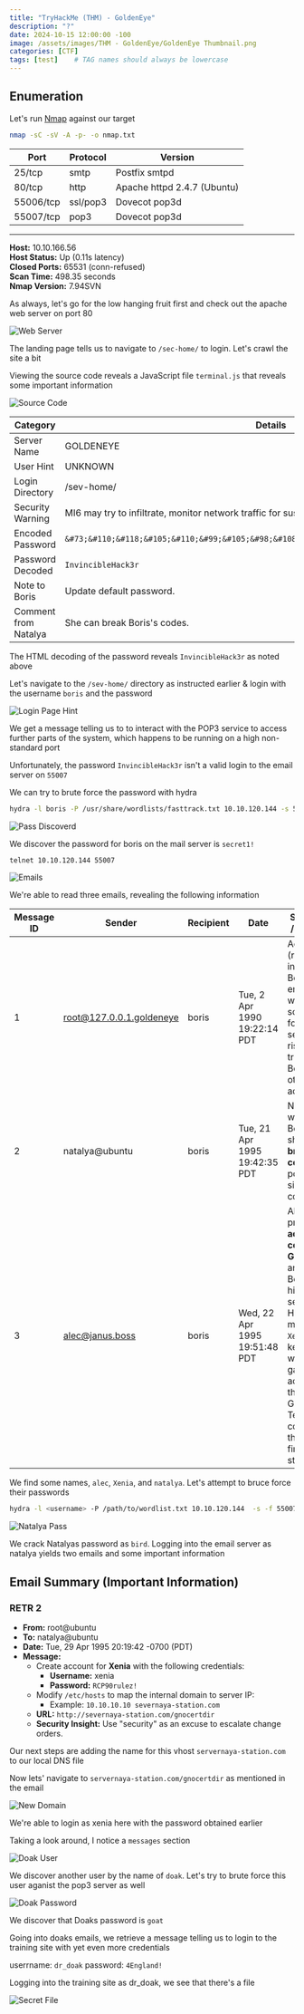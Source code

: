 ```yaml
---
title: "TryHackMe (THM) - GoldenEye"
description: "?"
date: 2024-10-15 12:00:00 -100
image: /assets/images/THM - GoldenEye/GoldenEye Thumbnail.png
categories: [CTF]
tags: [test]    # TAG names should always be lowercase
---
```


## Enumeration

Let's run [Nmap](https://nmap.org/book/toc.html) against our target

```bash
nmap -sC -sV -A -p- -o nmap.txt
```

| **Port**  | **Protocol** | **Version**                    |
|-----------|--------------|---------------------------------|
| 25/tcp    | smtp         | Postfix smtpd                  |
| 80/tcp    | http         | Apache httpd 2.4.7 (Ubuntu)    |
| 55006/tcp | ssl/pop3     | Dovecot pop3d                  |
| 55007/tcp | pop3         | Dovecot pop3d                  |

---
**Host:** 10.10.166.56  
**Host Status:** Up (0.11s latency)  
**Closed Ports:** 65531 (conn-refused)  
**Scan Time:** 498.35 seconds  
**Nmap Version:** 7.94SVN  

As always, let's go for the low hanging fruit first and check out the apache web server on port 80

![Web Server](/assets/images/THM%20-%20GoldenEye/Web%20Server.png)

The landing page tells us to navigate to `/sec-home/` to login. Let's crawl the site a bit

Viewing the source code reveals a JavaScript file `terminal.js` that reveals some important information

![Source Code](/assets/images/THM%20-%20GoldenEye/Source%20Code%20JS.png)

| **Category**               | **Details**                                                                 |
|----------------------------|------------------------------------------------------------------------------|
| Server Name                | GOLDENEYE                                                                    |
| User Hint                  | UNKNOWN                                                                      |
| Login Directory            | /sev-home/                                                                   |
| Security Warning           | MI6 may try to infiltrate, monitor network traffic for suspicious activity.  |
| Encoded Password           | `&#73;&#110;&#118;&#105;&#110;&#99;&#105;&#98;&#108;&#101;&#72;&#97;&#99;&#107;&#51;&#114;` |
| Password Decoded           | `InvincibleHack3r`                                                             |
| Note to Boris              | Update default password.                                                     |
| Comment from Natalya       | She can break Boris's codes.                                                 |

The HTML decoding of the password reveals `InvincibleHack3r` as noted above

Let's navigate to the `/sev-home/` directory as instructed earlier & login with the username `boris` and the password 

![Login Page Hint](/assets/images/THM%20-%20GoldenEye/Login%20page%20hint.png)

We get a message telling us to to interact with the POP3 service to access further parts of the system, which happens to be running on a high non-standard port

Unfortunately, the password `InvincibleHack3r` isn't a valid login to the email server on `55007`

We can try to brute force the password with hydra

```bash
hydra -l boris -P /usr/share/wordlists/fasttrack.txt 10.10.120.144 -s 55007 pop3 -f -o found_password.txt -t 4 -w 1 -V
```

![Pass Discoverd](/assets/images/THM%20-%20GoldenEye/pass%20discovered.png)

We discover the password for boris on the mail server is `secret1!`

```bash
telnet 10.10.120.144 55007
```

![Emails](/assets/images/THM%20-%20GoldenEye/Emails.png)

We're able to read three emails, revealing the following information

| **Message ID** | **Sender**             | **Recipient** | **Date**                | **Summary / Content**                                                                                                   |
|----------------|------------------------|---------------|-------------------------|-------------------------------------------------------------------------------------------------------------------------|
| 1              | root@127.0.0.1.goldeneye | boris        | Tue, 2 Apr 1990 19:22:14 PDT | Admin (root) informs Boris that emails won’t be scanned for security risks, trusting Boris and other admins.             |
| 2              | natalya@ubuntu         | boris         | Tue, 21 Apr 1995 19:42:35 PDT | Natalya warns Boris that she can **break his codes**, possibly signaling conflict.                                      |
| 3              | alec@janus.boss        | boris         | Wed, 22 Apr 1995 19:51:48 PDT | Alec provides **access codes for GoldenEye** and asks Boris to hide them securely. He mentions `Xenia`, a key figure, who will gain access to the GoldenEye Terminal codes in the plan’s final stages. |

We find some names, `alec`, `Xenia`, and `natalya`. Let's attempt to bruce force their passwords

```bash
hydra -l <username> -P /path/to/wordlist.txt 10.10.120.144  -s -f 55007 pop3
```

![Natalya Pass](/assets/images/THM%20-%20GoldenEye/Natalya%20password.png)

We crack Natalyas password as `bird`. Logging into the email server as natalya yields two emails and some important information


## Email Summary (Important Information)

### RETR 2
- **From:** root@ubuntu  
- **To:** natalya@ubuntu  
- **Date:** Tue, 29 Apr 1995 20:19:42 -0700 (PDT)  
- **Message:**  
  - Create account for **Xenia** with the following credentials:
    - **Username:** xenia  
    - **Password:** `RCP90rulez!`
  - Modify `/etc/hosts` to map the internal domain to server IP:
    - Example: `10.10.10.10 severnaya-station.com`
  - **URL:** `http://severnaya-station.com/gnocertdir`  
  - **Security Insight:** Use "security" as an excuse to escalate change orders.

Our next steps are adding the name for this vhost `servernaya-station.com` to our local DNS file

Now lets' navigate to `servernaya-station.com/gnocertdir` as mentioned in the email

![New Domain](/assets/images/THM%20-%20GoldenEye/servernaya.png)

We're able to login as xenia here with the password obtained earlier

Taking a look around, I notice a `messages` section

![Doak User](/assets/images/THM%20-%20GoldenEye/Message.png)

We discover another user by the name of `doak`. Let's try to brute force this user aganist the pop3 server as well

![Doak Password](/assets/images/THM%20-%20GoldenEye/doak%20password.png)

We discover that Doaks password is `goat`

Going into doaks emails, we retrieve a message telling us to login to the training site with yet even more credentials

userrname: `dr_doak`
password: `4England!`

Logging into the training site as dr_doak, we see that there's a file

![Secret File](/assets/images/THM%20-%20GoldenEye/secret%20file.png)



